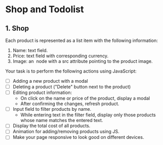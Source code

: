 # Shop and Todolist

## 1. Shop

Each product is represented as a list item with the following information:

1. Name: text field.
2. Price: text field with corresponding currency.
3. Image: an <img> node with a src attribute pointing to the product image.

Your task is to perform the following actions using JavaScript:

- [ ] Adding a new product with a modal
- [ ] Deleting a product ("Delete" button next to the product)
- [ ] Editing product information:
   - On click on the name or price of the product, display a modal
   - After confirming the changes, refresh product.
- [ ] Input field to filter products by name.
   - While entering text in the filter field, display only those products whose name matches the entered text.
- [ ] Display the total cost of all products.
- [ ] Animation for adding/removing products using JS.
- [ ] Make your page responsive to look good on different devices.
